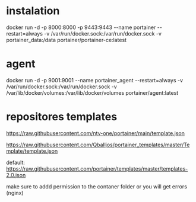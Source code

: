 # instalation 
docker run -d -p 8000:8000 -p 9443:9443 --name portainer --restart=always -v /var/run/docker.sock:/var/run/docker.sock -v portainer_data:/data portainer/portainer-ce:latest



# agent
docker run -d -p 9001:9001 --name portainer_agent --restart=always -v /var/run/docker.sock:/var/run/docker.sock -v /var/lib/docker/volumes:/var/lib/docker/volumes portainer/agent:latest


# repositores templates

https://raw.githubusercontent.com/ntv-one/portainer/main/template.json

https://raw.githubusercontent.com/Qballjos/portainer_templates/master/Template/template.json


default:
https://raw.githubusercontent.com/portainer/templates/master/templates-2.0.json


make sure to addd permission to the contaner folder or you will get errors (nginx)
